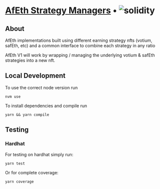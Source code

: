 # [AfEth Strategy Managers](https://www.asymmetry.finance/) • ![solidity](https://img.shields.io/badge/solidity-0.8.19-lightgrey)

## About

AfEth implementations built using different earning strategy nfts (votium, safEth, etc) and a common interface to combine each strategy in any ratio

AfEth V1 will work by wrapping / managing the underlying votium & safEth strategies into a new nft.

## Local Development

To use the correct node version run

```
nvm use
```

To install dependencies and compile run

```
yarn && yarn compile
```

## Testing

### Hardhat

For testing on hardhat simply run:

```
yarn test
```

Or for complete coverage:

```
yarn coverage
```

